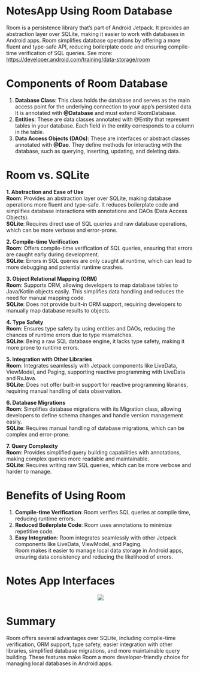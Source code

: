 ﻿# NotesApp Using Room Database
Room is a persistence library that’s part of Android Jetpack. It provides an abstraction layer over SQLite, making it easier to work with databases in Android apps. Room simplifies database operations by offering a more fluent and type-safe API, reducing boilerplate code and ensuring compile-time verification of SQL queries. See more: <br>
https://developer.android.com/training/data-storage/room

# Components of Room Database
1. **Database Class**: This class holds the database and serves as the main access point for the underlying connection to your app’s persisted data. It is annotated with **@Database** and must extend RoomDatabase. <br>
2. **Entities**: These are data classes annotated with @Entity that represent tables in your database. Each field in the entity corresponds to a column in the table. <br>
3. **Data Access Objects (DAOs)**: These are interfaces or abstract classes annotated with **@Dao**. They define methods for interacting with the database, such as querying, inserting, updating, and deleting data. <br>

# Room vs. SQLite
**1. Abstraction and Ease of Use** <br>
**Room**: Provides an abstraction layer over SQLite, making database operations more fluent and type-safe. It reduces boilerplate code and simplifies database interactions with annotations and DAOs (Data Access Objects). <br>
**SQLite**: Requires direct use of SQL queries and raw database operations, which can be more verbose and error-prone. <br>

**2. Compile-time Verification** <br>
**Room**: Offers compile-time verification of SQL queries, ensuring that errors are caught early during development. <br>
**SQLite**: Errors in SQL queries are only caught at runtime, which can lead to more debugging and potential runtime crashes. <br>

**3. Object Relational Mapping (ORM)** <br>
**Room**: Supports ORM, allowing developers to map database tables to Java/Kotlin objects easily. This simplifies data handling and reduces the need for manual mapping code. <br>
**SQLite**: Does not provide built-in ORM support, requiring developers to manually map database results to objects. <br>

**4. Type Safety** <br>
**Room**: Ensures type safety by using entities and DAOs, reducing the chances of runtime errors due to type mismatches. <br>
**SQLite**: Being a raw SQL database engine, it lacks type safety, making it more prone to runtime errors. <br>

**5. Integration with Other Libraries** <br>
**Room**: Integrates seamlessly with Jetpack components like LiveData, ViewModel, and Paging, supporting reactive programming with LiveData and RxJava. <br>
**SQLite**: Does not offer built-in support for reactive programming libraries, requiring manual handling of data observation. <br>

**6. Database Migrations** <br>
**Room**: Simplifies database migrations with its Migration class, allowing developers to define schema changes and handle version management easily. <br>
**SQLite**: Requires manual handling of database migrations, which can be complex and error-prone. <br>

**7. Query Complexity** <br>
**Room**: Provides simplified query building capabilities with annotations, making complex queries more readable and maintainable. <br>
**SQLite**: Requires writing raw SQL queries, which can be more verbose and harder to manage. <br>

# Benefits of Using Room
1. **Compile-time Verification**: Room verifies SQL queries at compile time, reducing runtime errors. <br>
2. **Reduced Boilerplate Code**: Room uses annotations to minimize repetitive code. <br>
3. **Easy Integration**: Room integrates seamlessly with other Jetpack components like LiveData, ViewModel, and Paging. <br>
Room makes it easier to manage local data storage in Android apps, ensuring data consistency and reducing the likelihood of errors.

# Notes App Interfaces
<p align="center">
  <img src="https://github.com/user-attachments/assets/04615dba-2dbe-4e37-9300-e2e39f9c7ac0">
</p>

# Summary
Room offers several advantages over SQLite, including compile-time verification, ORM support, type safety, easier integration with other libraries, simplified database migrations, and more maintainable query building. These features make Room a more developer-friendly choice for managing local databases in Android apps.
